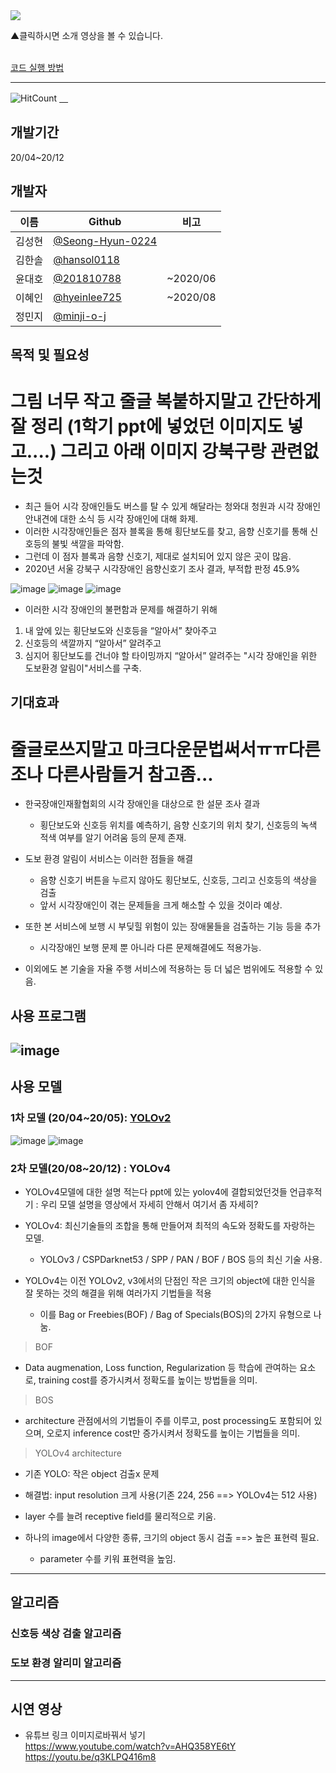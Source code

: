 <a href="https://www.youtube.com/watch?v=qxElChg70Ck">
  <img src="https://user-images.githubusercontent.com/45448731/101240773-bb971580-3734-11eb-8306-26d3920e593f.png"/>
</a>

▲클릭하시면 소개 영상을 볼 수 있습니다. 
<br><br>
 

[코드 실행 방법](https://github.com/minji-o-j/system-for-visually-impaired/blob/master/How%20to%20Use(%ED%95%9C%EA%B5%AD%EC%96%B4).md)

---
![HitCount](http://hits.dwyl.com/minji-o-j/system-for-visually-impaired.svg)
[　](https://github.com/ML-DL-Study/system-for-visually-impaired/compare/master...minji-o-j:master)


## 개발기간
20/04~20/12 

## 개발자
이름|Github|비고
----|---|---
김성현|[@Seong-Hyun-0224](https://github.com/Seong-Hyun-0224)|
김한솔|[@hansol0118](https://github.com/hansol0118)| 
윤대호|[@201810788](https://github.com/201810788)|~2020/06
이혜인|[@hyeinlee725](https://github.com/hyeinlee725)|~2020/08
정민지|[@minji-o-j](https://github.com/minji-o-j)|


## 목적 및 필요성

# 그림 너무 작고 줄글 복붙하지말고 간단하게 잘 정리 (1학기 ppt에 넣었던 이미지도 넣고....) 그리고 아래 이미지 강북구랑 관련없는것  

-	최근 들어 시각 장애인들도 버스를 탈 수 있게 해달라는 청와대 청원과 시각 장애인 안내견에 대한 소식 등 시각 장애인에 대해 화제.
-	이러한 시각장애인들은 점자 블록을 통해 횡단보도를 찾고, 음향 신호기를 통해 신호등의 불빛 색깔을 파악함.
-	그런데 이 점자 블록과 음향 신호기, 제대로 설치되어 있지 않은 곳이 많음.
-	2020년 서울 강북구 시각장애인 음향신호기 조사 결과, 부적합 판정 45.9%

![image](https://user-images.githubusercontent.com/61938029/101280932-6c71e300-380f-11eb-9f6b-617ac933f7ee.png)
![image](https://user-images.githubusercontent.com/61938029/101280935-70056a00-380f-11eb-86fb-46cfe8078322.png)
![image](https://user-images.githubusercontent.com/61938029/101280940-75fb4b00-380f-11eb-8fb5-95f6df5f094f.png)

-	이러한 시각 장애인의 불편함과 문제를 해결하기 위해
1. 내 앞에 있는 횡단보도와 신호등을 “알아서” 찾아주고
2. 신호등의 색깔까지 “알아서” 알려주고
3. 심지어 횡단보도를 건너야 할 타이밍까지 “알아서” 알려주는 "시각 장애인을 위한 도보환경 알림이"서비스를 구축.



## 기대효과
# 줄글로쓰지말고 마크다운문법써서ㅠㅠ다른조나 다른사람들거 참고좀...

- 한국장애인재활협회의 시각 장애인을 대상으로 한 설문 조사 결과 
  - 횡단보도와 신호등 위치를 예측하기, 음향 신호기의 위치 찾기, 신호등의 녹색 적색 여부를 알기 어려움 등의 문제 존재.
  
- 도보 환경 알림이 서비스는 이러한 점들을 해결
  - 음향 신호기 버튼을 누르지 않아도 횡단보도, 신호등, 그리고 신호등의 색상을 검출
  - 앞서 시각장애인이 겪는 문제들을 크게 해소할 수 있을 것이라 예상.

- 또한 본 서비스에 보행 시 부딪힐 위험이 있는 장애물들을 검출하는 기능 등을 추가
  - 시각장애인 보행 문제 뿐 아니라 다른 문제해결에도 적용가능.
  
- 이외에도 본 기술을 자율 주행 서비스에 적용하는 등 더 넓은 범위에도 적용할 수 있음.

## 사용 프로그램
![image](https://user-images.githubusercontent.com/45448731/101232065-c5982480-36f2-11eb-894f-bb80c7f722a4.png)
---
## 사용 모델
### 1차 모델 (20/04~20/05): [YOLOv2](https://github.com/minji-o-j/system-for-visually-impaired/tree/master/v.1.0_YOLOv2(~200529))  
![image](https://user-images.githubusercontent.com/61938029/101282894-f07d9800-381a-11eb-8383-0566207232e1.png)
![image](https://user-images.githubusercontent.com/61938029/101282941-2e7abc00-381b-11eb-9a7d-39cd680fa0c2.png)
<br>

### 2차 모델(20/08~20/12) : YOLOv4
- YOLOv4모델에 대한 설명 적는다
ppt에 있는 yolov4에 결합되었던것들 언급후적기 : 우리 모델 설명을 영상에서 자세히 안해서 여기서 좀 자세히?

- YOLOv4: 최신기술들의 조합을 통해 만들어져 최적의 속도와 정확도를 자랑하는 모델.
  - YOLOv3 / CSPDarknet53 / SPP / PAN / BOF / BOS 등의 최신 기술 사용.

- YOLOv4는 이전 YOLOv2, v3에서의 단점인 작은 크기의 object에 대한 인식을 잘 못하는 것의 해결을 위해 여러가지 기법들을 적용
  - 이를 Bag or Freebies(BOF) / Bag of Specials(BOS)의 2가지 유형으로 나눔.

> BOF
  - Data augmenation, Loss function, Regularization 등 학습에 관여하는 요소로, training cost를 증가시켜서 정확도를 높이는 방법들을 의미.
 
 > BOS
  - architecture 관점에서의 기법들이 주를 이루고, post processing도 포함되어 있으며, 오로지 inference cost만 증가시켜서 정확도를 높이는 기법들을 의미.
 
 >YOLOv4 architecture
 - 기존 YOLO: 작은 object 검출x 문제
  - 해결법: input resolution 크게 사용(기존 224, 256 ==> YOLOv4는 512 사용)
   
 - layer 수를 늘려 receptive field를 물리적으로 키움.
 - 하나의 image에서 다양한 종류, 크기의 object 동시 검출 ==> 높은 표현력 필요.
   - parameter 수를 키워 표현력을 높임.
 
 
---
## 알고리즘
### 신호등 색상 검출 알고리즘  
### 도보 환경 알리미 알고리즘  
---
## 시연 영상
- 유튜브 링크 이미지로바꿔서 넣기  
https://www.youtube.com/watch?v=AHQ358YE6tY  
https://youtu.be/q3KLPQ416m8  
